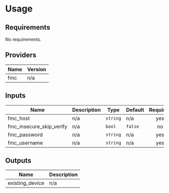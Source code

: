 # Usage
<!--- BEGIN_TF_DOCS --->
## Requirements

No requirements.

## Providers

| Name | Version |
|------|---------|
| fmc | n/a |

## Inputs

| Name | Description | Type | Default | Required |
|------|-------------|------|---------|:--------:|
| fmc\_host | n/a | `string` | n/a | yes |
| fmc\_insecure\_skip\_verify | n/a | `bool` | `false` | no |
| fmc\_password | n/a | `string` | n/a | yes |
| fmc\_username | n/a | `string` | n/a | yes |

## Outputs

| Name | Description |
|------|-------------|
| existing\_device | n/a |

<!--- END_TF_DOCS --->
